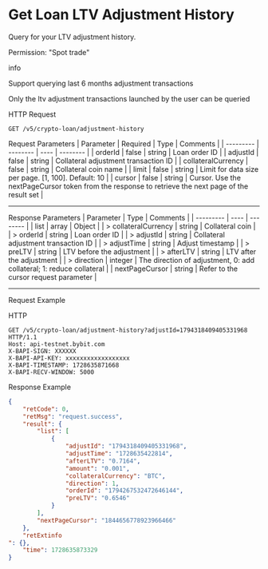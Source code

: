 # Get Loan LTV Adjustment History
Query for your LTV adjustment history.

Permission: "Spot trade"

info

Support querying last 6 months adjustment transactions

Only the ltv adjustment transactions launched by the user can be queried

HTTP Request
```http
GET /v5/crypto-loan/adjustment-history
```

Request Parameters
| Parameter | Required | Type | Comments |
| --------- | -------- | ---- | -------- |
| orderId | false | string | Loan order ID |
| adjustId | false | string | Collateral adjustment transaction ID |
| collateralCurrency | false | string | Collateral coin name |
| limit | false | string | Limit for data size per page. [1, 100]. Default: 10 |
| cursor | false | string | Cursor. Use the nextPageCursor token from the response to retrieve the next page of the result set |

---


Response Parameters
| Parameter | Type | Comments |
| --------- | ---- | -------- |
| list | array | Object |
| > collateralCurrency | string | Collateral coin |
| > orderId | string | Loan order ID |
| > adjustId | string | Collateral adjustment transaction ID |
| > adjustTime | string | Adjust timestamp |
| > preLTV | string | LTV before the adjustment |
| > afterLTV | string | LTV after the adjustment |
| > direction | integer | The direction of adjustment, 0: add collateral; 1: reduce collateral |
| nextPageCursor | string | Refer to the cursor request parameter |

---

Request Example

HTTP
 
  
```http
GET /v5/crypto-loan/adjustment-history?adjustId=1794318409405331968 HTTP/1.1
Host: api-testnet.bybit.com
X-BAPI-SIGN: XXXXXX
X-BAPI-API-KEY: xxxxxxxxxxxxxxxxxx
X-BAPI-TIMESTAMP: 1728635871668
X-BAPI-RECV-WINDOW: 5000
```

Response Example
```json
{
    "retCode": 0,
    "retMsg": "request.success",
    "result": {
        "list": [
            {
                "adjustId": "1794318409405331968",
                "adjustTime": "1728635422814",
                "afterLTV": "0.7164",
                "amount": "0.001",
                "collateralCurrency": "BTC",
                "direction": 1,
                "orderId": "1794267532472646144",
                "preLTV": "0.6546"
            }
        ],
        "nextPageCursor": "1844656778923966466"
    },
    "retExtinfo
": {},
    "time": 1728635873329
}
```

